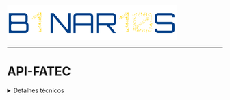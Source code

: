 ![Equipe B1NAR10S](/readme/B1NAR10S.svg "Equipe B1NAR10S")

---

# API-FATEC

<details>
  <summary>Detalhes técnicos</summary>
  
  ### Organização e padronização do código
  
  Para fins de melhoria de eficiência e praticidade na realização do projeto, deverão, todos os participantes, seguirem os seguintes padrões:
  
  #### HTML
  Template mínima no HTML, contendo a barra de navegação e rodapé.

~~~html
<!DOCTYPE html>
<html lang="pt-br">
<head>
    <meta charset="UTF-8">
    <meta name="viewport" content="width=device-width, initial-scale=1.0">
    <meta http-equiv="X-UA-Compatible" content="ie=edge">
    <link rel="stylesheet" href="template.css">
    <title>Cursos e Certificações</title>
</head>
<body>
    <!-- Barra de navegação -->
    <nav>
        <div class="container">
            <ul class="navbar-list">
            <li id="navbar-logo"><a href="">LOGO</a></li>
            <li id="navbar-bar"><span></span></li>
            <li class="link"><a href="">Início</a></li>
            <li class="link"><a href="">Vagas</a></li>
            <li class="link"><a href="">Cursos e Certificações</a></li>
            </ul>
        </div>
    </nav>
    <!-- Conteúdo da página deve ser inserido dentro dessa DIV -->
    <div class="container">
        
    </div>
    <!-- Footer -->
    <footer>
        <div class="container">
            <ul class="footer-list">
                <li id="footer-logo"><a href="">LOGO</a></li>
                <li id="footer-bar"><span></span></li>
                <li class="link"><a href="">All Rights Reserved</a></li>
            </ul>
        </div>
    </footer>
</body>
</html>
~~~
  
### CSS

Estilização mínima no CSS. Contém os estilos necessários para funcionamento correto da template do HTML.

~~~css
@import url('https://fonts.googleapis.com/css2?family=Capriola&display=swap');

:root {
    --darker-blue: #00296B;
    --dark-blue: #003F88;
    --blue: #00509D;
    --dark-yellow: #FDC500;
    --yellow: #FFD500; 
}

* {
    margin: 0; padding: 0;
    box-sizing: border-box;
    font-family: 'Capriola', sans-serif
}

/* Container que alinhará todo o conteúdo da página na mesma orientação */
.container {
    width: 90%; height: 100%;
    margin: 0 auto;
}

/* Barra de navegação */
    nav {
        width: 100%; height: 70px;
    }

    .navbar-list {
        height: 100%;
        display: flex;
        justify-content: space-between;
        align-items: center;
        list-style: none;
    }
        .navbar-list li a {
            text-decoration: none;
            color: var(--dark-blue);
        }

    #navbar-logo {
        font-size: 2em;
    }

    #navbar-bar {
        width: 60%; height: 2px;
        background-color: var(--darker-blue);
    }

/* Footer */
    footer {
        width: 100%; height: 70px;
        position: relative;
        bottom: 0;
    }

    .footer-list {
        height: 100%;
        display: flex;
        justify-content: space-between;
        align-items: center;
        list-style: none;
    }
        .footer-list li a {
            text-decoration: none;
            color: var(--dark-blue);
        }

    #footer-logo {
        font-size: 2em;
    }

    #footer-bar {
        width: 80%; height: 2px;
        background-color: var(--darker-blue);
    }
~~~

</details>
